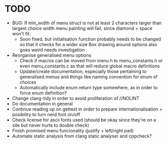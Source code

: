 # TODO
- BUG: If min\_width of menu struct is not at least 2 characters larger than largest choice width menu painting will fail, since diamond + space won't fit.
    - Soon fixed, but initialisation function probably needs to be changed so that it checks for a wider size
Box drawing around options also goes weird needs investigation
- Reorganise generalised menu options
    - Check if macros can be moved from menu.h to menu\_constants.h or even menu\_constants.c as that will reduce global macro definitions
    - Update/create documentation, especially those pertaining to generalised menus and things like naming convention for enum of choices
    - Automatically include enum return type somewhere, as in order to force enum definition?
- Change clang-tidy in order to avoid proliferation of //NOLINT
- Do documentation in general
- Continue reading up on gettext in order to prepare internationalisation + posibility to turn nerd font on/off
- Check license for ascii fonts used (should be okay since they're on a site but never hurts to double check)
- Finish promised menu funcionality (justify + left/right pad)
- Automate static analysis from clang static analyser and cppcheck?
